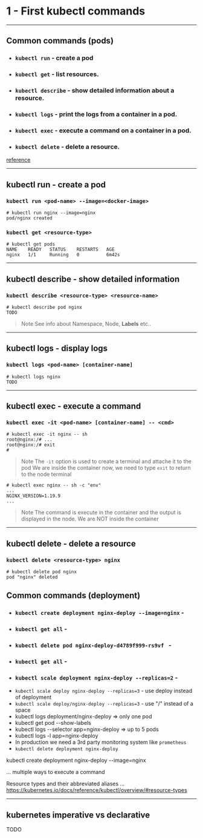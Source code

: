 # 1 - First kubectl commands
---
## Common commands (pods)
 - ### `kubectl run` - create a pod
 - ### `kubectl get` - list resources.
 - ### `kubectl describe` - show detailed information about a resource.
 - ### `kubectl logs` - print the logs from a container in a pod.
 - ### `kubectl exec` - execute a command on a container in a pod.
 - ### `kubectl delete` - delete a resource.
[reference](https://kubernetes.io/docs/reference/kubectl/cheatsheet/)

---

## kubectl run - create a pod

### `kubectl run <pod-name> --image=<docker-image>`

```console
# kubectl run nginx --image=nginx
pod/nginx created
```
### `kubectl get <resource-type>`
```console
# kubectl get pods
NAME    READY   STATUS    RESTARTS   AGE
nginx   1/1     Running   0          6m42s
```
---

## kubectl describe - show detailed information
### `kubectl describe <resource-type> <resource-name>`
```console
# kubectl describe pod nginx
TODO
```
> Note
> See info about Namespace, Node, **Labels** etc..
---

## kubectl logs - display logs
### `kubectl logs <pod-name> [container-name]`
```console
# kubectl logs nginx
TODO
```

---

## kubectl exec - execute a command 
### `kubectl exec -it <pod-name> [container-name] -- <cmd>`
```console
# kubectl exec -it nginx -- sh
root@nginx:/# ...
root@nginx:/# exit
# 
```
> Note 
> The `-it` option is used to create a terminal and attache it to the pod
> We are inside the container now, we need to type `exit` to return to the node terminal

```console
# kubectl exec nginx -- sh -c "env"
...
NGINX_VERSION=1.19.9
...
```

> Note 
> The command is execute in the container and the output is displayed in the node.
> We are NOT inside the container

---

## kubectl delete - delete a resource
### `kubectl delete <resource-type> nginx`
```console
# kubectl delete pod nginx
pod "nginx" deleted
```

## Common commands (deployment)
 - ### `kubectl create deployment nginx-deploy --image=nginx` - 
 - ### `kubectl get all` - 
 - ### `kubectl delete pod nginx-deploy-d4789f999-rs9vf ` - 
 - ### `kubectl get all` -  
 - ### `kubectl scale deployment nginx-deploy --replicas=2` - 
 - `kubectl scale deploy nginx-deploy --replicas=3` - use deploy instead of deployment
 - `kubectl scale deploy/nginx-deploy --replicas=3` - use "/" instead of a space
 - kubectl logs deployment/nginx-deploy => only one pod
 - kubectl get pod --show-labels 
 - kubectl logs --selector app=nginx-deploy => up to 5 pods
 - kubectl logs -l app=nginx-deploy 
 - In production we need a 3rd party monitoring system like `prometheus`
 - `kubectl delete deployment nginx-deploy` 

kubectl create deployment nginx-deploy --image=nginx

...
multiple ways to execute a command

Resource types and their abbreviated aliases
...
https://kubernetes.io/docs/reference/kubectl/overview/#resource-types

---

## kubernetes imperative vs declarative
TODO